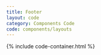 ```yaml
---
title: Footer
layout: code
category: Components Code
code: components/layouts
---
```


{% include code-container.html %}
